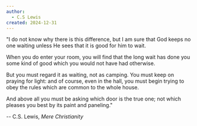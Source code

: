 ```yaml
---
author:
  - C.S Lewis
created: 2024-12-31
---
```

"I do not know why
there is this difference,
but I am sure that God keeps no one 
waiting unless He sees
that it is good for him to wait.

When you do enter your room,
you will find that the long wait has done
you some kind of good which
you would not have had otherwise.

But you must regard it as waiting, not
as camping. You must keep on praying 
for light: and of course, even in the hall,
you must begin trying to obey the rules
which are common to the whole house.

And above all you must be asking
which door is the true one;
not which pleases you best by its paint
and paneling."

-- C.S. Lewis, *Mere Christianity*



